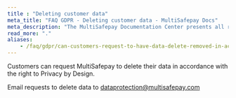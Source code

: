 ```yaml
---
title : "Deleting customer data"
meta_title: "FAQ GDPR - Deleting customer data - MultiSafepay Docs"
meta_description: "The MultiSafepay Documentation Center presents all relevant information about our Plugins and API. You can also find support pages for payment methods, tools and general questions as well as the contact details of our Support and Integration Teams."
read_more: "."
aliases:
    - /faq/gdpr/can-customers-request-to-have-data-delete-removed-in-accordance-with-the-right-privacy-by-design
---
```

Customers can request MultiSafepay to delete their data in accordance with the right to Privacy by Design. 

Email requests to delete data to <dataprotection@multisafepay.com>
